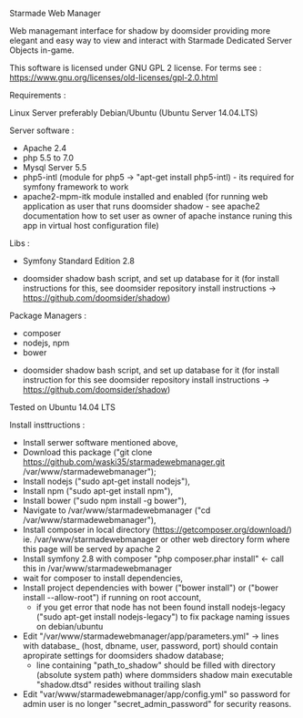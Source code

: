 Starmade Web Manager


Web managemant interface for shadow by doomsider providing more elegant and easy way to view and interact with Starmade Dedicated Server Objects in-game.

This software is licensed under GNU GPL 2 license. For terms see : https://www.gnu.org/licenses/old-licenses/gpl-2.0.html

Requirements :

Linux Server preferably Debian/Ubuntu (Ubuntu Server 14.04.LTS)

Server software :
- Apache 2.4
- php 5.5 to 7.0
- Mysql Server 5.5
- php5-intl (module for php5 -> "apt-get install php5-intl) - its required for symfony framework to work
- apache2-mpm-itk module installed and enabled (for running web application as user that runs doomsider shadow - see apache2 documentation how to set user as owner of apache instance runing this app in virtual host configuration file)

Libs :
- Symfony Standard Edition 2.8
* doomsider shadow bash script, and set up database for it (for install instructions for this, see doomsider repository install instructions -> https://github.com/doomsider/shadow)

Package Managers : 
- composer
- nodejs, npm
- bower

* doomsider shadow bash script, and set up database for it (for install instruction for this see doomsider repository install instructions -> https://github.com/doomsider/shadow)

Tested on Ubuntu 14.04 LTS


Install insttructions :
- Install serwer software mentioned above,
- Download this package ("git clone https://github.com/waski35/starmadewebmanager.git /var/www/starmadewebmanager");
- Install nodejs ("sudo apt-get install nodejs"),
- Install npm ("sudo apt-get install npm"),
- Install bower ("sudo npm install -g bower"),
- Navigate to /var/www/starmadewebmanager ("cd /var/www/starmadewebmanager"),
- Install composer in local directory (https://getcomposer.org/download/) ie. /var/www/starmadewebmanager or other web directory form where this page will be served by apache 2
- Install symfony 2.8 with composer "php composer.phar install" <- call this in /var/www/starmadewebmanager
- wait for composer to install dependencies,
- Install project dependencies with bower ("bower install") or ("bower install --allow-root") if running on root account,
  - if you get error that node has not been found install nodejs-legacy ("sudo apt-get install nodejs-legacy") to fix package naming issues on debian/ubuntu
- Edit "/var/www/starmadewebmanager/app/parameters.yml" -> lines with database_ (host, dbname, user, password, port) should contain apropirate settings for doomsiders shadow database; 
  - line containing "path_to_shadow" should be filled with directory (absolute system path) where dommsiders shadow main executable "shadow.dtsd" resides without trailing slash
- Edit "var/www/starmadewebmanager/app/config.yml" so password for admin user is no longer "secret_admin_password" for security reasons.



